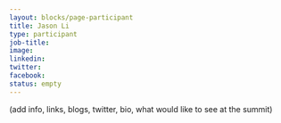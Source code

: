 ```yaml
---
layout: blocks/page-participant
title: Jason Li
type: participant
job-title:
image: 
linkedin:
twitter:
facebook:
status: empty
---
```


(add info, links, blogs, twitter, bio, what would like to see at the summit)
